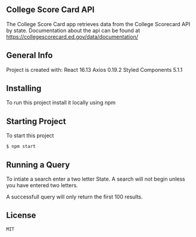## College Score Card API

The College Score Card app retrieves data from the College Scorecard API by state.
Documentation about the api can be found at https://collegescorecard.ed.gov/data/documentation/

## General Info

Project is created with:
React 16.13
Axios 0.19.2
Styled Components 5.1.1

## Installing

To run this project install it locally using npm

## Starting Project

To start this project

```
$ npm start
```

## Running a Query

To intiate a search enter a two letter State.
A search will not begin unless you have entered two letters.

A successfull query will only return the first 100 results.

## License

```
MIT
```
